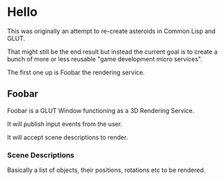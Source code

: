 # Hello #
  
This was originally an attempt to re-create asteroids in Common Lisp and GLUT.
  
That might still be the end result but instead the current goal is to create a bunch of more or less reusable "game development micro services".

The first one up is Foobar the rendering service.

## Foobar ##

Foobar is a GLUT Window functioning as a 3D Rendering Service.

It will publish input events from the user.

It will accept scene descriptions to render.

### Scene Descriptions ###

Basically a list of objects, their positions, rotations etc to be rendered.
